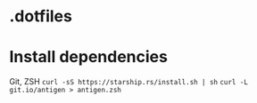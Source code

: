 # .dotfiles

# Install dependencies
Git, ZSH
```curl -sS https://starship.rs/install.sh | sh```
```curl -L git.io/antigen > antigen.zsh```
